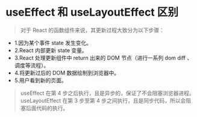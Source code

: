 # useEffect 和 useLayoutEffect 区别

> 对于 React 的函数组件来说，其更新过程大致分为以下步骤：

- 1.因为某个事件 state 发生变化。
- 2.React 内部更新 state 变量。
- 3.React 处理更新组件中 return 出来的 DOM 节点（进行一系列 dom diff 、调度等流程）。
- 4.将更新过后的 DOM 数据绘制到浏览器中。
- 5.用户看到新的页面。

> useEffect 在第 4 步之后执行，且是异步的，保证了不会阻塞浏览器进程。 useLayoutEffect 在第 3 步至第 4 步之间执行，且是同步代码，所以会阻塞后面代码的执行。
